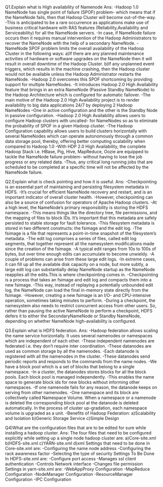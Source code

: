 Q1.Explain what is High availability of Namenode
Ans:
-Hadoop 1.0 NameNode has single point of failure (SPOF) problem- which means that if the NameNode fails, then that Hadoop Cluster will become out-of-the-way.
-This is anticipated to be a rare occurrence as applications make use of business critical hardware with RAS features (Reliability,Availability and Serviceability) for all the NameNode servers.
-In case, if NameNode failure occurs then it requires manual intervention of the Hadoop Administrators to recover the NameNode with the help of a secondary NameNode.
-NameNode SPOF problem limits the overall availability of the Hadoop Cluster in the following ways:
    a)If there are any planned maintenance activities of hardware or software upgrades on the NameNode then it will result in overall downtime of the Hadoop Cluster.
    b)If any unplanned event triggers, which results in the machine crashing, then the Hadoop cluster would not be available unless the Hadoop Administrator restarts the NameNode.
-Hadoop 2.0 overcomes this SPOF shortcoming by providing support for multiple NameNodes.
-It introduces Hadoop 2.0 High Availability feature that brings in an extra NameNode (Passive Standby NameNode) to the Hadoop Architecture which is configured for automatic failover.
-The main motive of the Hadoop 2.0 High Availability project is to render availability to big data applications 24/7 by deploying 2  Hadoop NameNodes –One in active configuration and the other is the Standby Node in passive configuration.
-Hadoop 2.0 High Availability allows users to configure Hadoop clusters with uncalled- for NameNodes so as to eliminate the probability of SPOF in a given Hadoop cluster. 
-The Hadoop Configuration capability allows users to build clusters horizontally with several NameNodes which can operate autonomously through a common data storage pool, thereby, offering better computing scalability when compared to Hadoop 1.0
-With HDP 2.0 High Availability, the complete Hadoop Stack i.e. HBase, Pig, Hive, MapReduce, Oozie are equipped to tackle the NameNode failure problem- without having to lose the job progress or any related data.
-Thus, any critical long running jobs that are scheduled to be completed at a specific time will not be affected by the NameNode failure.



Q2.Explain what is check pointing and how it is useful.
Ans:
-Checkpointing is an essential part of maintaining and persisting filesystem metadata in HDFS.
-It’s crucial for efficient NameNode recovery and restart, and is an important indicator of overall cluster health. 
-However, checkpointing can also be a source of confusion for operators of Apache Hadoop clusters.
-At a high level, the NameNode’s primary responsibility is storing the HDFS namespace.
-This means things like the directory tree, file permissions, and the mapping of files to block IDs. It’s important that this metadata are safely persisted to stable storage for fault tolerance.
-This filesystem metadata is stored in two different constructs: the fsimage and the edit log.
-The fsimage is a file that represents a point-in-time snapshot of the filesystem’s metadata.
-The edit log comprises a series of files, called edit log segments, that together represent all the namesystem modifications made since the creation of the fsimage.
-A typical edit ranges from 10s to 100s of bytes, but over time enough edits can accumulate to become unwieldy.
-A couple of problems can arise from these large edit logs.
-In extreme cases, it can fill up all the available disk capacity on a node, but more subtly, a large edit log can substantially delay NameNode startup as the NameNode reapplies all the edits.This is where checkpointing comes in.
-Checkpointing is a process that takes an fsimage and edit log and compacts them into a new fsimage.
-This way, instead of replaying a potentially unbounded edit log, the NameNode can load the final in-memory state directly from the fsimage.
-However, creating a new fsimage is an I/O- and CPU-intensive operation, sometimes taking minutes to perform.
-During a checkpoint, the namesystem also needs to restrict concurrent access from other users. So, rather than pausing the active NameNode to perform a checkpoint, HDFS defers it to either the SecondaryNameNode or Standby NameNode, depending on whether NameNode high-availability is configured. 



Q3.Explain what is HDFS federation.
Ans:
-Hadoop federation allows scaling the name service horizontally. It uses several namenodes or namespaces which are independent of each other.
-These independent namenodes are federated i.e. they don’t require inter coordination.
-These datanodes are used as common storage by all the namenodes.
-Each datanode is registered with all the namenodes in the cluster.
-These datanodes send periodic reports and responds to the commands from the name nodes.
-We have a block pool which is a set of blocks that belong to a single namespace.
-In a cluster, the datanodes stores blocks for all the block pools. Each block pool is managed independently.
-This enables the name space to generate block ids for new blocks without informing other namespaces.
-If one namenode fails for any reason, the datanode keeps on serving from other namenodes.
-One namespace and its block are collectively called Namespace Volume. When a namespace or a namenode is deleted the corresponding block pool at the datanode is deleted automatically. In the process of cluster up-gradation, each namespace volume is upgraded as a unit.
-Benefits of Hadoop Federation:
a)Scalability and Isolation
b)Generic Storage Service
c)Simple Design



Q4)What are the configuration files that are to be edited for sure while installing a hadoop cluster.
Ans:
The four files that need to be configured explicitly while setting up a single node hadoop cluster are:
a)Core-site.xml
b)HDFS-site.xml
c)YARN-site.xml
d)xml
Settings that need to be done in Core-site.xml are:
 -Configuring the name node address
 -Configuring the rack awareness factor
 -Selecting the type of security
Settings To Be Done In HDFS-site.xml are:
 -Configure port access
 -Manages ssl client authentication
 -Controls Network interface
 -Changes file permission
Settings in yarn-site.xml are:
 -WebAppProxy Configuration
 -MapReduce Configuration
 -NodeManager Configuration
 -ResourceManager Configuration
 -IPC Configuration



